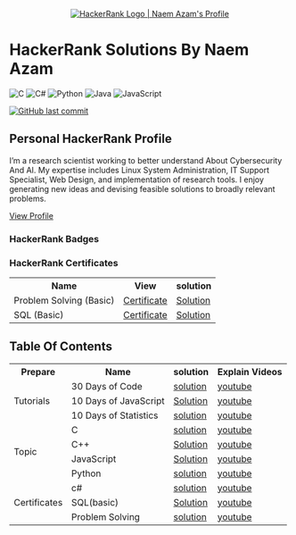 <p align="center">
    <a href="https://www.hackerrank.com/naemazam">
        <img alt="HackerRank Logo | Naem Azam's Profile" src="https://hrcdn.net/fcore/assets/brand/typemark_60x200-7435b42d20.svg" >
    </a>
</p>

# HackerRank Solutions By Naem Azam

![C](https://img.shields.io/badge/c-%2300599C.svg?style=for-the-badge&logo=c&logoColor=white)
![C#](https://img.shields.io/badge/c%23-%23239120.svg?style=for-the-badge&logo=c-sharp&logoColor=white)
![Python](https://img.shields.io/badge/python-3670A0?style=for-the-badge&logo=python&logoColor=ffdd54)
![Java](https://img.shields.io/badge/java-%23ED8B00.svg?style=for-the-badge&logo=java&logoColor=white)
![JavaScript](https://img.shields.io/badge/javascript-%23323330.svg?style=for-the-badge&logo=javascript&logoColor=%23F7DF1E)



[![GitHub last commit](https://img.shields.io/github/last-commit/naemazam/HackerRank-Solutions)](https://github.com/naemazam/HackerRank-Solutions/commits/main)


## Personal HackerRank Profile
I’m a research scientist working to better understand About Cybersecurity And AI. My expertise includes Linux System Administration, IT Support Specialist, Web Design, and implementation of research tools. I enjoy generating new ideas and devising feasible solutions to broadly relevant problems.

[View Profile](https://www.hackerrank.com/naemazam)

### HackerRank Badges


### HackerRank Certificates
<table>  
<tr>  
<th>Name</th>   
<th>View</th> 
    <th>solution</th>
</tr>  
<tr>  
<td>Problem Solving (Basic) </td>  
<td> <a href="https://www.hackerrank.com/certificates/61f93ebd5633"> Certificate</td>
    <td><a href="Certificates%20solution">Solution</td> 
</tr>  
<tr>  
<td>SQL (Basic)</td>  
<td><a href="https://www.hackerrank.com/certificates/2b9ce50f3cbe">Certificate</td>   
    <td><a href="Certificates%20solution">Solution</td> 
</tr>  
</table>

## Table Of Contents


<table style="width:100%">
  <tr>
  <th>Prepare</th>
    <th>Name</th>
    <th>solution</th>
    <th>Explain Videos</th>
  </tr>
  <tr>
    <td rowspan="3">Tutorials</td>
    <td>30 Days of Code</td>
    <td> <a href="30%20Days%20of%20Code"> solution</td>  
<td><a href="30%20Days%20of%20Code">youtube</td> 
  </tr>
  <tr>
    <td>10 Days of JavaScript</td>
    <td><a href="10%20Days%20of%20JavaScript/README.md">Solution</td>  
    <td><a href="30%20Days%20of%20Code">youtube</td> 
  </tr>
  <tr>
    <td>10 Days of Statistics</td>
    <td> <a href="10%20Days%20of%20Statistics#readme"> solution</td>  
<td><a href="">youtube</td> 
  </tr>
  
  <tr>
    <td rowspan="4">Topic</td>
    <td>C</td>
    <td> <a href=""> solution</td>  
<td><a href="">youtube</td> 
  </tr>
    <tr>
    <td>C++</td>
    <td><a href="https://github.com/naemazam/HackerRank-Solutions/blob/main/HackerRank%20C%2B%2B%20Solution/README.md">Solution</td>  
    <td><a href="https://youtube.com/playlist?list=PL-dWyZ8prR9U94IrRyULpZwKVsZff3HbD&si=-g4WdO6lwa3VXkGI">youtube</td> 
  </tr> 
  <tr>
    <td>JavaScript</td>
    <td><a href="">Solution</td>  
    <td><a href="">youtube</td> 
  </tr>
  <tr>
    <td>Python</td>
    <td> <a href=""> solution</td>  
<td><a href="">youtube</td> 
  </tr>
    <tr>
    <td rowspan="3">Certificates</td>
    <td>c#</td>
    <td> <a href="Certificates%20solution"> solution</td>  
<td><a href="">youtube</td> 
  </tr>
  <tr>
    <td>SQL(basic)</td>
    <td><a href="Certificates%20solution">Solution</td>  
    <td><a href="">youtube</td> 
  </tr>
  <tr>
    <td>Problem Solving</td>
    <td> <a href="Certificates%20solution"> solution</td>  
<td><a href="">youtube</td> 
  </tr>
</table>
